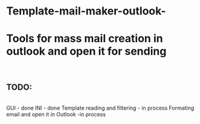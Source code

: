 # Template-mail-maker-outlook-
<h1>Tools for mass mail creation in outlook and open it for sending</h1>
<br>
<h2>TODO:</h2>
<br>
GUI - done
INI - done
Template reading and filtering - in process
Formating email and open it in Outlook -in process
